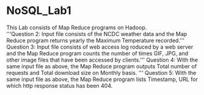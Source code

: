 # NoSQL_Lab1
This Lab consists of Map Reduce programs on Hadoop.  
'''Question 2: Input file consists of the NCDC weather data and the Map Reduce program returns yearly the Maximum Temperature recorded.''' 
Question 3: Input file consists of web access log roduced by a web server and the Map Reduce program counts the number of times GIF, JPG, and other image files that have been accessed by clients.'''
Question 4: With the same input file as above, the Map Reduce program outputs Total number of requests and Total download size on Monthly basis. '''
Question 5: With the same input file as above, the Map Reduce program lists Timestamp, URL for which http response status has been 404.

